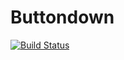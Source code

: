 # Buttondown

[![Build Status](https://github.com/TheCedarPrince/Buttondown.jl/actions/workflows/CI.yml/badge.svg?branch=main)](https://github.com/TheCedarPrince/Buttondown.jl/actions/workflows/CI.yml?query=branch%3Amain)
